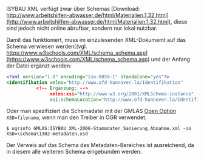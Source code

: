 ISYBAU XML verfügt zwar über Schemas [Download: http://www.arbeitshilfen-abwasser.de/html/Materialien.1.32.html](http://www.arbeitshilfen-abwasser.de/html/Materialien.1.32.html), diese sind jedoch nicht online abrufbar, sondern nur lokal nutzbar.

Damit das funktioniert, muss im einzulesenden XML-Dokumemt auf das Schema verwiesen werden[(vgl. https://www.w3schools.com/XML/schema_schema.asp](https://www.w3schools.com/XML/schema_schema.asp) und der Anfang der Datei ergänzt werden:

```xml
<?xml version="1.0" encoding="iso-8859-1" standalone="yes"?>
<Identifikation xmlns="http://www.ofd-hannover.la/Identifikation"
           <!-- Ergänzung: -->
                xmlns:xsi="http://www.w3.org/2001/XMLSchema-instance" 
                xsi:schemaLocation="http://www.ofd-hannover.la/Identifikation schema/1302-metadaten.xsd"> 
```

Oder man spezifiziert die Schemadatei mit der GMLAS [Open Option](http://www.gdal.org/drv_gmlas.html#open_options) `XSD=filename`, wenn man den Treiber in OGR verwendet.

```
$ ogrinfo GMLAS:ISYBAU_XML-2006-Stammdaten_Sanierung_Abnahme.xml -oo XSD=\schema\1302-metadaten.xsd
```

Der Verweis auf das Schema des Metadaten-Bereiches ist ausreichend, da in diesem alle weiteren Schema eingebunden werden.

